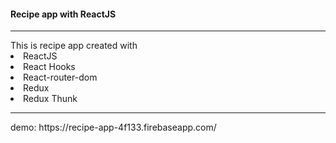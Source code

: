 <h4>Recipe app with ReactJS</h4>
<hr/>
This is recipe app created with 
<li>ReactJS</li>
<li>React Hooks</li>
<li>React-router-dom</li>
<li>Redux</li>
<li>Redux Thunk</li> 
<hr/>
demo: https://recipe-app-4f133.firebaseapp.com/
